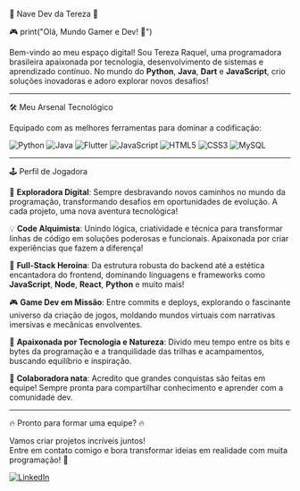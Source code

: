 🚀 Nave Dev da Tereza 🚀

🎮 print("Olá, Mundo Gamer e Dev! 🚀")

Bem-vindo ao meu espaço digital! Sou Tereza Raquel, uma programadora brasileira apaixonada por tecnologia, desenvolvimento de sistemas e aprendizado contínuo. No mundo do **Python**, **Java**, **Dart** e **JavaScript**, crio soluções inovadoras e adoro explorar novos desafios!

---

🛠️ Meu Arsenal Tecnológico

Equipado com as melhores ferramentas para dominar a codificação:

![Python](https://img.shields.io/badge/Python-3776AB?style=for-the-badge&logo=python&logoColor=white)
![Java](https://img.shields.io/badge/Java-ED8B00?style=for-the-badge&logo=java&logoColor=white)
![Flutter](https://img.shields.io/badge/Flutter-02569B?style=for-the-badge&logo=flutter&logoColor=white)
![JavaScript](https://img.shields.io/badge/JavaScript-F7DF1E?style=for-the-badge&logo=javascript&logoColor=black)
![HTML5](https://img.shields.io/badge/HTML5-E34F26?style=for-the-badge&logo=html5&logoColor=white)
![CSS3](https://img.shields.io/badge/CSS3-1572B6?style=for-the-badge&logo=css3&logoColor=white)
![MySQL](https://img.shields.io/badge/MySQL-4479A1?style=for-the-badge&logo=mysql&logoColor=white)

---

🕹️ Perfil de Jogadora

🌱 **Exploradora Digital**: Sempre desbravando novos caminhos no mundo da programação, transformando desafios em oportunidades de evolução. A cada projeto, uma nova aventura tecnológica!

💡 **Code Alquimista**: Unindo lógica, criatividade e técnica para transformar linhas de código em soluções poderosas e funcionais. Apaixonada por criar experiências que fazem a diferença!

🎯 **Full-Stack Heroína**: Da estrutura robusta do backend até a estética encantadora do frontend, dominando linguagens e frameworks como **JavaScript**, **Node**, **React**, **Python** e muito mais!

🎮 **Game Dev em Missão**: Entre commits e deploys, explorando o fascinante universo da criação de jogos, moldando mundos virtuais com narrativas imersivas e mecânicas envolventes.

🚀 **Apaixonada por Tecnologia e Natureza**: Divido meu tempo entre os bits e bytes da programação e a tranquilidade das trilhas e acampamentos, buscando equilíbrio e inspiração.

🤝 **Colaboradora nata**: Acredito que grandes conquistas são feitas em equipe! Sempre pronta para compartilhar conhecimento e aprender com a comunidade dev.

---

🔥 Pronto para formar uma equipe? 🔥

Vamos criar projetos incríveis juntos!  
Entre em contato comigo e bora transformar ideias em realidade com muita programação! 🚀

[![LinkedIn](https://img.shields.io/badge/LinkedIn-0A66C2?style=for-the-badge&logo=linkedin&logoColor=white)](https://www.linkedin.com/in/tereza-raquel-346b761a9)


